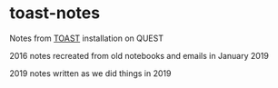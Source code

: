 # toast-notes
Notes from [TOAST](https://github.com/hpc4cmb/toast) installation on QUEST

2016 notes recreated from old notebooks and emails in January 2019

2019 notes written as we did things in 2019
